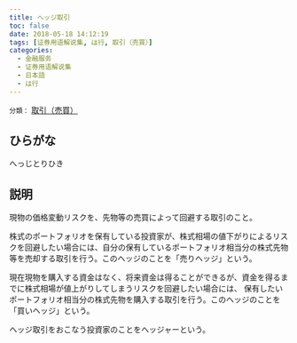 ```yaml
---
title: ヘッジ取引
toc: false
date: 2018-05-18 14:12:19
tags: [证券用语解说集, は行, 取引（売買）]
categories:
  - 金融服务
  - 证券用语解说集
  - 日本語
  - は行
---
```


`分類：` [取引（売買）](/tags/取引（売買）/)

## ひらがな

へっじとりひき

## 説明

現物の価格変動リスクを、先物等の売買によって回避する取引のこと。

株式のポートフォリオを保有している投資家が、株式相場の値下がりによるリスクを回避したい場合には、自分の保有しているポートフォリオ相当分の株式先物等を売却する取引を行う。このヘッジのことを「売りヘッジ」という。

現在現物を購入する資金はなく、将来資金は得ることができるが、資金を得るまでに株式相場が値上がりしてしまうリスクを回避したい場合には、 保有したいポートフォリオ相当分の株式先物を購入する取引を行う。このヘッジのことを「買いヘッジ」という。

ヘッジ取引をおこなう投資家のことをヘッジャーという。
